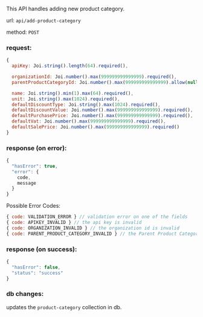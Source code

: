 This API handles adding new product category.

url: `api/add-product-category`

method: `POST`

### request: 
```js
{
  apiKey: Joi.string().length(64).required(),

  organizationId: Joi.number().max(999999999999999).required(),
  parentProductCategoryId: Joi.number().max(999999999999999).allow(null).required(),

  name: Joi.string().min(1).max(64).required(),
  unit: Joi.string().max(1024).required(),
  defaultDiscountType: Joi.string().max(1024).required(),
  defaultDiscountValue: Joi.number().max(999999999999999).required(),
  defaultPurchasePrice: Joi.number().max(999999999999999).required(),
  defaultVat: Joi.number().max(999999999999999).required(),
  defaultSalePrice: Joi.number().max(999999999999999).required()
}
```

### response (on error):
```js
{
  "hasError": true,
  "error": {
    code,
    message
  }
}
```

Possible Error Codes:
```js
{ code: VALIDATION_ERROR } // validation error on one of the fields
{ code: APIKEY_INVALID } // the api key is invalid
{ code: ORGANIZATION_INVALID } // the organization id is invalid
{ code: PARENT_PRODUCT_CATEGORY_INVALID } // the Parent Product Category is invalid
```

### response (on success):
```js
{
  "hasError": false,
  "status": "success"
}
```

### db changes:
updates the `product-category` collection in db.